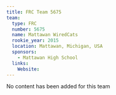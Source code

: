 ```yaml
---
title: FRC Team 5675
team:
  type: FRC
  number: 5675
  name: Mattawan WiredCats
  rookie_year: 2015
  location: Mattawan, Michigan, USA
  sponsors:
    - Mattawan High School
  links:
    Website: 
---
```

No content has been added for this team